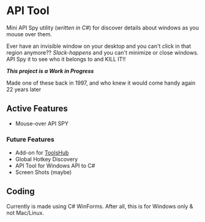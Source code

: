 # API Tool
Mini API Spy utility (_written in C#_) for discover details about windows as you mouse over them.

Ever have an invisible window on your desktop and you can't click in that region anymore?? _Slack-happens_ and you can't minimize or close windows. API Spy it to see who it belongs to and KILL IT!!

**_This project is a Work in Progress_**

Made one of these back in 1997, and who knew it would come handy again 22 years later

<!--
|||
| --- | --- |
| **License** | [![GitHub license](https://img.shields.io/github/license/DamianSuess/ToolsHub.svg)](https://github.com/DamianSuess/ToolsHub/blob/master/LICENSE) |

![Screenshot](docs/ScreenShots/SysTrayShortcuts.png)
-->

## Active Features
* Mouse-over API SPY

### Future Features
* Add-on for [ToolsHub](https://github.com/xenoinc/ToolsHub)
* Global Hotkey Discovery
* API Tool for Windows API to C#
* Screen Shots (maybe)

## Coding
Currently is made using C# WinForms. After all, this is for Windows only & not Mac/Linux.
